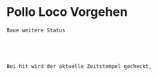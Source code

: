 # Pollo Loco Vorgehen



```pseudocode
Baue weitere Status





```



```pseudocode
Bei hit wird der aktuelle Zeitstempel gecheckt, 

```

